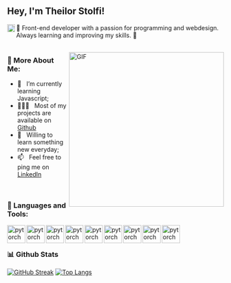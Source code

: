 ## Hey, I'm Theilor Stolfi!
<a href='https://www.linkedin.com/in/theilorstolfi/'><img align='left' alt="linkedin" src="https://raw.githubusercontent.com/rahul-jha98/rahul-jha98/561d474902b59c7429ec22bb73e225696c27b202/assets/linkedin.svg" height='18px'/></a>

👋 Front-end developer with a passion for programming and webdesign. Always learning and improving my skills. 🚀
<br/>
<br/>

<img align="right" alt="GIF" src="https://raw.githubusercontent.com/rahul-jha98/rahul-jha98/main/techstack.gif" width="360px"/>
  
### 🧐 More About Me:

- 🌱 &nbsp; I’m currently learning Javascript; 
- 👨🏻‍💻 &nbsp; Most of my projects are available on [Github](https://github.com/thstolfi)
- 💬 &nbsp; Willing to learn something new everyday;
- 📫 &nbsp; Feel free to ping me on [LinkedIn](https://www.linkedin.com/in/theilorstolfi/)
<br>

### 🔨 Languages and Tools:
<a href="#" target="_blank"> <img align="left" src="https://cdn.jsdelivr.net/gh/devicons/devicon/icons/c/c-original.svg" alt="pytorch" height="42px"/> </a> 
<a href="#" target="_blank"> <img align="left" src="https://cdn.jsdelivr.net/gh/devicons/devicon/icons/html5/html5-original.svg" alt="pytorch" height="42px"/> </a> 
<a href="#" target="_blank"> <img align="left" src="https://cdn.jsdelivr.net/gh/devicons/devicon/icons/css3/css3-original.svg" alt="pytorch" height="42px"/> </a> 
<a href="#" target="_blank"> <img align="left" src="https://cdn.jsdelivr.net/gh/devicons/devicon/icons/javascript/javascript-original.svg" alt="pytorch" height="42px"/> </a> 
<a href="#" target="_blank"> <img align="left" src="https://cdn.jsdelivr.net/gh/devicons/devicon/icons/photoshop/photoshop-plain.svg" alt="pytorch" height="42px"/> </a> 
<a href="#" target="_blank"> <img align="left" src="https://cdn.jsdelivr.net/gh/devicons/devicon/icons/premierepro/premierepro-plain.svg" alt="pytorch" height="42px"/> </a> 
<a href="#" target="_blank"> <img align="left" src="https://cdn.jsdelivr.net/gh/devicons/devicon/icons/vscode/vscode-original.svg" alt="pytorch" height="42px"/> </a> 
<a href="#" target="_blank"> <img align="left" src="https://cdn.jsdelivr.net/gh/devicons/devicon/icons/php/php-original.svg" alt="pytorch" height="42px"/> </a> 
<a href="#" target="_blank"> <img align="left" src="https://cdn.jsdelivr.net/gh/devicons/devicon/icons/figma/figma-original.svg" alt="pytorch" height="42px"/> </a> 

<br>
<br>

### 📊 Github Stats

[![GitHub Streak](https://streak-stats.demolab.com/?user=thstolfi)](https://git.io/streak-stats)
[![Top Langs](https://github-readme-stats.vercel.app/api/top-langs/?username=thstolfi&layout=compact&theme=vision-friendly-dark)](https://github.com/anuraghazra/github-readme-stats)


